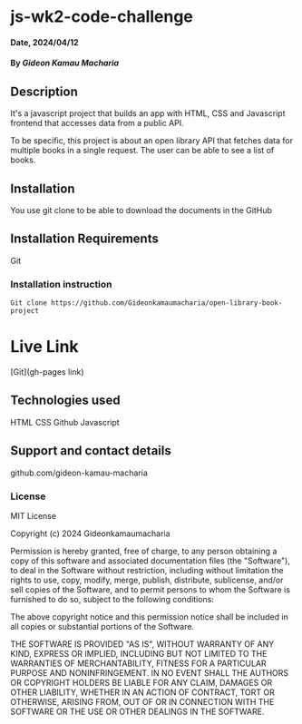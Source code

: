 # js-wk2-code-challenge

#### Date, 2024/04/12

#### By *Gideon Kamau Macharia*

## Description
It's a javascript project that builds an app with HTML, CSS and Javascript frontend that accesses data from a public API.

To be specific, this project is about an open library API that fetches data for multiple books in a single request. The user can be able to see a list of books.
## Installation
You use git clone to be able to download the documents in the GitHub

## Installation Requirements
Git

### Installation instruction
```
Git clone https://github.com/Gideonkamaumacharia/open-library-book-project
```

# Live Link
[Git](gh-pages link)

## Technologies used

HTML
CSS
Github
Javascript


## Support and contact details
github.com/gideon-kamau-macharia

### License
MIT License

Copyright (c) 2024 Gideonkamaumacharia

Permission is hereby granted, free of charge, to any person obtaining a copy
of this software and associated documentation files (the "Software"), to deal
in the Software without restriction, including without limitation the rights
to use, copy, modify, merge, publish, distribute, sublicense, and/or sell
copies of the Software, and to permit persons to whom the Software is
furnished to do so, subject to the following conditions:

The above copyright notice and this permission notice shall be included in all
copies or substantial portions of the Software.

THE SOFTWARE IS PROVIDED "AS IS", WITHOUT WARRANTY OF ANY KIND, EXPRESS OR
IMPLIED, INCLUDING BUT NOT LIMITED TO THE WARRANTIES OF MERCHANTABILITY,
FITNESS FOR A PARTICULAR PURPOSE AND NONINFRINGEMENT. IN NO EVENT SHALL THE
AUTHORS OR COPYRIGHT HOLDERS BE LIABLE FOR ANY CLAIM, DAMAGES OR OTHER
LIABILITY, WHETHER IN AN ACTION OF CONTRACT, TORT OR OTHERWISE, ARISING FROM,
OUT OF OR IN CONNECTION WITH THE SOFTWARE OR THE USE OR OTHER DEALINGS IN THE
SOFTWARE.







